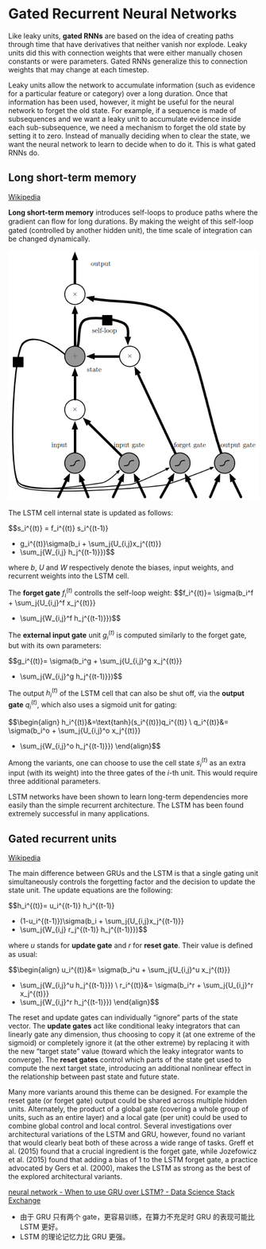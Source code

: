 # Gated Recurrent Neural Networks
Like leaky units, **gated RNNs** are based on the idea of creating paths through time that have derivatives that neither vanish nor explode. Leaky units did this with connection weights that were either manually chosen constants or were parameters. Gated RNNs generalize this to connection weights that may change at each timestep.

Leaky units allow the network to accumulate information (such as evidence for a particular feature or category) over a long duration. Once that information has been used, however, it might be useful for the neural network to forget the old state. For example, if a sequence is made of subsequences and we want a leaky unit to accumulate evidence inside each sub-subsequence, we need a mechanism to forget the old state by setting it to zero. Instead of manually deciding when to clear the state, we want the neural network to learn to decide when to do it. This is what gated RNNs do.

## Long short-term memory
[Wikipedia](https://en.wikipedia.org/wiki/Long_short-term_memory)

**Long short-term memory** introduces self-loops to produce paths where the gradient
can ﬂow for long durations. By making the weight of this self-loop gated (controlled by another hidden unit), the time scale of integration can be changed dynamically.

![](images/LSTM.png)

The LSTM cell internal state is updated as follows:

$$s_i^{(t)} =
f_i^{(t)} s_i^{(t-1)}
+ g_i^{(t)}\sigma(b_i + \sum_j{U_{i,j}x_j^{(t)}}
+ \sum_j{W_{i,j} h_j^{(t-1)}})$$

where $b$, $U$ and $W$ respectively denote the biases, input weights, and recurrent weights into the LSTM cell.

The **forget gate** $f_i^{(t)}$ controlls the self-loop weight:
$$f_i^{(t)}=
\sigma(b_i^f + \sum_j{U_{i,j}^f x_j^{(t)}}
+ \sum_j{W_{i,j}^f h_j^{(t-1)}})$$

The **external input gate** unit $g_i^{(t)}$ is computed similarly to the forget gate, but with its own parameters:

$$g_i^{(t)}=
\sigma(b_i^g + \sum_j{U_{i,j}^g x_j^{(t)}}
+ \sum_j{W_{i,j}^g h_j^{(t-1)}})$$

The output $h_i^{(t)}$ of the LSTM cell that can also be shut off, via the **output gate** $q_i^{(t)}$, which also uses a sigmoid unit for gating:

$$\begin{align}
h_i^{(t)}&=\text{tanh}(s_i^{(t)})q_i^{(t)} \\
q_i^{(t)}&=
\sigma(b_i^o + \sum_j{U_{i,j}^o x_j^{(t)}}
+ \sum_j{W_{i,j}^o h_j^{(t-1)}})
\end{align}$$

Among the variants, one can choose to use the cell state $s_i^{(t)}$ as an extra input (with its weight) into the three gates of the $i$-th unit. This would require three additional parameters.

LSTM networks have been shown to learn long-term dependencies more easily than the simple recurrent architecture. The LSTM has been found extremely successful in many applications.

## Gated recurrent units
[Wikipedia](https://en.wikipedia.org/wiki/Gated_recurrent_unit)

The main difference between GRUs and the LSTM is that a single gating unit simultaneously controls the forgetting factor and the decision to update the state unit. The update equations are the following:

$$h_i^{(t)}=
u_i^{(t-1)} h_i^{(t-1)}
+ (1-u_i^{(t-1)})\sigma(b_i + \sum_j{U_{i,j}x_j^{(t-1)}}
+ \sum_j{W_{i,j} r_j^{(t-1)} h_j^{(t-1)}})$$

where $u$ stands for **update gate** and $r$ for **reset gate**. Their value is deﬁned as usual:

$$\begin{align}
u_i^{(t)}&=
\sigma(b_i^u + \sum_j{U_{i,j}^u x_j^{(t)}}
+ \sum_j{W_{i,j}^u h_j^{(t-1)}}) \\
r_i^{(t)}&=
\sigma(b_i^r + \sum_j{U_{i,j}^r x_j^{(t)}}
+ \sum_j{W_{i,j}^r h_j^{(t-1)}})
\end{align}$$

The reset and update gates can individually “ignore” parts of the state vector. The **update gates** act like conditional leaky integrators that can linearly gate any dimension, thus choosing to copy it (at one extreme of the sigmoid) or completely ignore it (at the other extreme) by replacing it with the new “target state” value (toward which the leaky integrator wants to converge). The **reset gates** control which parts of the state get used to compute the next target state, introducing an additional nonlinear effect in the relationship between past state and future state.

Many more variants around this theme can be designed. For example the reset gate (or forget gate) output could be shared across multiple hidden units. Alternately, the product of a global gate (covering a whole group of units, such as an entire layer) and a local gate (per unit) could be used to combine global control and local control. Several investigations over architectural variations of the LSTM and GRU, however, found no variant that would clearly beat both of these across a wide range of tasks. Greff et al. (2015) found that a crucial ingredient is the forget gate, while Jozefowicz et al. (2015) found that adding a bias of $1$ to the LSTM forget gate, a practice advocated by Gers et al. (2000), makes the LSTM as strong as the best of the explored architectural variants.

[neural network - When to use GRU over LSTM? - Data Science Stack Exchange](https://datascience.stackexchange.com/questions/14581/when-to-use-gru-over-lstm)
- 由于 GRU 只有两个 gate，更容易训练，在算力不充足时 GRU 的表现可能比 LSTM 更好。
- LSTM 的理论记忆力比 GRU 更强。